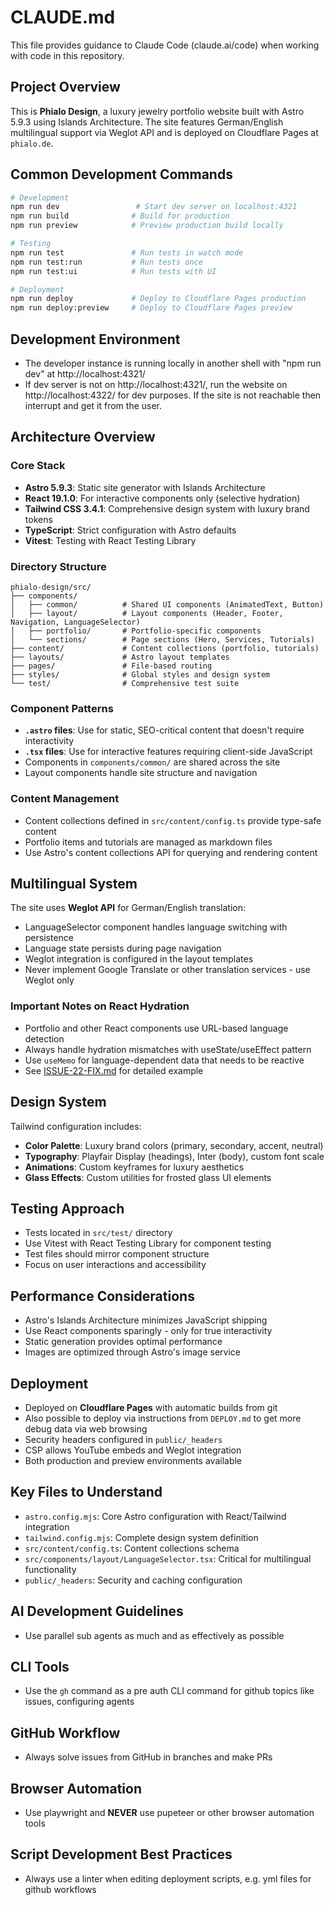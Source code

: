 # CLAUDE.md

This file provides guidance to Claude Code (claude.ai/code) when working with code in this repository.

## Project Overview

This is **Phialo Design**, a luxury jewelry portfolio website built with Astro 5.9.3 using Islands Architecture. The site features German/English multilingual support via Weglot API and is deployed on Cloudflare Pages at `phialo.de`.

## Common Development Commands

```bash
# Development
npm run dev                 # Start dev server on localhost:4321
npm run build              # Build for production
npm run preview            # Preview production build locally

# Testing
npm run test               # Run tests in watch mode
npm run test:run           # Run tests once
npm run test:ui            # Run tests with UI

# Deployment
npm run deploy             # Deploy to Cloudflare Pages production
npm run deploy:preview     # Deploy to Cloudflare Pages preview
```

## Development Environment

- The developer instance is running locally in another shell with "npm run dev" at http://localhost:4321/
- If dev server is not on http://localhost:4321/, run the website on http://localhost:4322/ for dev purposes. If the site is not reachable then interrupt and get it from the user.

## Architecture Overview

### Core Stack
- **Astro 5.9.3**: Static site generator with Islands Architecture
- **React 19.1.0**: For interactive components only (selective hydration)
- **Tailwind CSS 3.4.1**: Comprehensive design system with luxury brand tokens
- **TypeScript**: Strict configuration with Astro defaults
- **Vitest**: Testing with React Testing Library

### Directory Structure
```
phialo-design/src/
├── components/
│   ├── common/          # Shared UI components (AnimatedText, Button)
│   ├── layout/          # Layout components (Header, Footer, Navigation, LanguageSelector)
│   ├── portfolio/       # Portfolio-specific components
│   └── sections/        # Page sections (Hero, Services, Tutorials)
├── content/             # Content collections (portfolio, tutorials)
├── layouts/             # Astro layout templates
├── pages/               # File-based routing
├── styles/              # Global styles and design system
└── test/                # Comprehensive test suite
```

### Component Patterns
- **`.astro` files**: Use for static, SEO-critical content that doesn't require interactivity
- **`.tsx` files**: Use for interactive features requiring client-side JavaScript
- Components in `components/common/` are shared across the site
- Layout components handle site structure and navigation

### Content Management
- Content collections defined in `src/content/config.ts` provide type-safe content
- Portfolio items and tutorials are managed as markdown files
- Use Astro's content collections API for querying and rendering content

## Multilingual System

The site uses **Weglot API** for German/English translation:
- LanguageSelector component handles language switching with persistence
- Language state persists during page navigation
- Weglot integration is configured in the layout templates
- Never implement Google Translate or other translation services - use Weglot only

### Important Notes on React Hydration
- Portfolio and other React components use URL-based language detection
- Always handle hydration mismatches with useState/useEffect pattern
- Use `useMemo` for language-dependent data that needs to be reactive
- See [ISSUE-22-FIX.md](./phialo-design/ISSUE-22-FIX.md) for detailed example

## Design System

Tailwind configuration includes:
- **Color Palette**: Luxury brand colors (primary, secondary, accent, neutral)
- **Typography**: Playfair Display (headings), Inter (body), custom font scale
- **Animations**: Custom keyframes for luxury aesthetics
- **Glass Effects**: Custom utilities for frosted glass UI elements

## Testing Approach

- Tests located in `src/test/` directory
- Use Vitest with React Testing Library for component testing
- Test files should mirror component structure
- Focus on user interactions and accessibility

## Performance Considerations

- Astro's Islands Architecture minimizes JavaScript shipping
- Use React components sparingly - only for true interactivity
- Static generation provides optimal performance
- Images are optimized through Astro's image service

## Deployment

- Deployed on **Cloudflare Pages** with automatic builds from git
- Also possible to deploy via instructions from `DEPLOY.md` to get more debug data via web browsing
- Security headers configured in `public/_headers`
- CSP allows YouTube embeds and Weglot integration
- Both production and preview environments available

## Key Files to Understand

- `astro.config.mjs`: Core Astro configuration with React/Tailwind integration
- `tailwind.config.mjs`: Complete design system definition
- `src/content/config.ts`: Content collections schema
- `src/components/layout/LanguageSelector.tsx`: Critical for multilingual functionality
- `public/_headers`: Security and caching configuration

## AI Development Guidelines

- Use parallel sub agents as much and as effectively as possible

## CLI Tools

- Use the `gh` command as a pre auth CLI command for github topics like issues, configuring agents

## GitHub Workflow

- Always solve issues from GitHub in branches and make PRs

## Browser Automation

- Use playwright and **NEVER** use pupeteer or other browser automation tools

## Script Development Best Practices

- Always use a linter when editing deployment scripts, e.g. yml files for github workflows